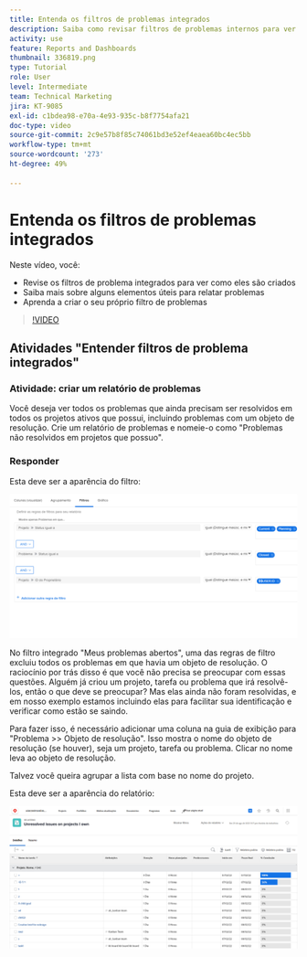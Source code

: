 ```yaml
---
title: Entenda os filtros de problemas integrados
description: Saiba como revisar filtros de problemas internos para ver como eles são criados e criar seu próprio filtro de problemas no Workfront.
activity: use
feature: Reports and Dashboards
thumbnail: 336819.png
type: Tutorial
role: User
level: Intermediate
team: Technical Marketing
jira: KT-9085
exl-id: c1bdea98-e70a-4e93-935c-b8f7754afa21
doc-type: video
source-git-commit: 2c9e57b8f85c74061bd3e52ef4eaea60bc4ec5bb
workflow-type: tm+mt
source-wordcount: '273'
ht-degree: 49%

---
```


# Entenda os filtros de problemas integrados

Neste vídeo, você:

* Revise os filtros de problema integrados para ver como eles são criados
* Saiba mais sobre alguns elementos úteis para relatar problemas
* Aprenda a criar o seu próprio filtro de problemas

>[!VIDEO](https://video.tv.adobe.com/v/336819/?quality=12&learn=on)


## Atividades &quot;Entender filtros de problema integrados&quot;


### Atividade: criar um relatório de problemas

Você deseja ver todos os problemas que ainda precisam ser resolvidos em todos os projetos ativos que possui, incluindo problemas com um objeto de resolução. Crie um relatório de problemas e nomeie-o como &quot;Problemas não resolvidos em projetos que possuo&quot;.

### Responder

Esta deve ser a aparência do filtro:

![Uma imagem da tela de criação de filtros de problemas](assets/opening-built-in-issue-filters-1.png)

No filtro integrado &quot;Meus problemas abertos&quot;, uma das regras de filtro excluiu todos os problemas em que havia um objeto de resolução. O raciocínio por trás disso é que você não precisa se preocupar com essas questões. Alguém já criou um projeto, tarefa ou problema que irá resolvê-los, então o que deve se preocupar? Mas elas ainda não foram resolvidas, e em nosso exemplo estamos incluindo elas para facilitar sua identificação e verificar como estão se saindo.

Para fazer isso, é necessário adicionar uma coluna na guia de exibição para &quot;Problema >> Objeto de resolução&quot;. Isso mostra o nome do objeto de resolução (se houver), seja um projeto, tarefa ou problema. Clicar no nome leva ao objeto de resolução.

Talvez você queira agrupar a lista com base no nome do projeto.

Esta deve ser a aparência do relatório:

![Uma imagem de um relatório de problemas](assets/opening-built-in-issue-filters-2.png)
